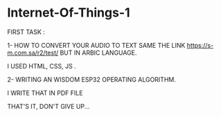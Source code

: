 # Internet-Of-Things-1



FIRST TASK :

1- HOW TO CONVERT YOUR AUDIO TO TEXT SAME THE LINK  https://s-m.com.sa/r2/test/ 
BUT IN ARBIC LANGUAGE.

I USED HTML, CSS, JS .


2- WRITING AN WISDOM ESP32 OPERATING ALGORITHM.

I WRITE THAT IN PDF FILE 


THAT'S IT, DON'T GIVE UP...

